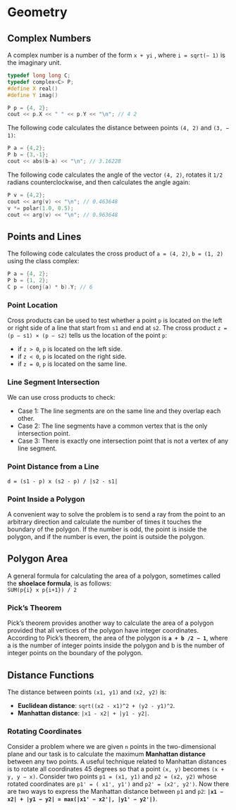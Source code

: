 # Geometry

## Complex Numbers
A complex number is a number of the form `x + yi` , where `i = sqrt(− 1)` is the imaginary unit.    
```c++
typedef long long C;
typedef complex<C> P;
#define X real()
#define Y imag()

P p = {4, 2};
cout << p.X << " " << p.Y << "\n"; // 4 2
```
The following code calculates the distance between points `(4, 2)` and `(3, − 1)`:
```c++
P a = {4,2};
P b = {3,-1};
cout << abs(b-a) << "\n"; // 3.16228
```
The following code calculates the angle of the vector `(4, 2)`, rotates it `1/2` radians counterclockwise, and then calculates the angle again:
```c++
P v = {4,2};
cout << arg(v) << "\n"; // 0.463648
v *= polar(1.0, 0.5);
cout << arg(v) << "\n"; // 0.963648
```

## Points and Lines
The following code calculates the cross product of `a = (4, 2)`, `b = (1, 2)` using the class complex:
```c++
P a = {4, 2};
P b = {1, 2};
C p = (conj(a) * b).Y; // 6
```

### Point Location
Cross products can be used to test whether a point `p` is located on the left or right side of a line that start from `s1` and end at `s2`. The cross product `z = (p − s1) × (p − s2)` tells us the location of the point `p`: 
* if `z > 0`, `p` is located on the left side.
* if `z < 0`, `p` is located on the right side.
* if `z = 0`, `p` is located on the same line.

### Line Segment Intersection
We can use cross products to check: 
* Case 1: The line segments are on the same line and they overlap each other.
* Case 2: The line segments have a common vertex that is the only intersection point.
* Case 3: There is exactly one intersection point that is not a vertex of any line segment.

### Point Distance from a Line
`d = (s1 - p) x (s2 - p) / |s2 - s1|`

### Point Inside a Polygon
A convenient way to solve the problem is to send a ray from the point to an arbitrary direction and calculate the number of times it touches the boundary of the polygon. If the number is odd, the point is inside the polygon, and if the number is even, the point is outside the polygon.

## Polygon Area
A general formula for calculating the area of a polygon, sometimes called the **shoelace formula**, is as follows:  
`SUM(p{i} x p{i+1}) / 2`   

### Pick’s Theorem
Pick’s theorem provides another way to calculate the area of a polygon provided that all vertices of the polygon have integer coordinates. According to Pick’s
theorem, the area of the polygon is **`a + b /2 − 1`**, where a is the number of integer points inside the polygon and b is the number of integer points on the boundary of the polygon.

## Distance Functions
The distance between points `(x1, y1)` and `(x2, y2)` is: 
* **Euclidean distance**: `sqrt((x2 - x1)^2 + (y2 - y1)^2`.
* **Manhattan distance**: `|x1 - x2| + |y1 - y2|`.

### Rotating Coordinates
Consider a problem where we are given `n` points in the two-dimensional plane and our task is to calculate the maximum **Manhattan distance** between any two points. A useful technique related to Manhattan distances is to rotate all coordinates 45 degrees so that a point `(x, y)` becomes `(x + y, y − x)`. Consider two points `p1 = (x1, y1)` and `p2 = (x2, y2)` whose rotated coordinates are `p1' = ( x1', y1')` and `p2' = (x2', y2')`. Now there are two ways to express the Manhattan distance between `p1` and `p2`: **`|x1 − x2| + |y1 − y2| = max(|x1' − x2'|, |y1' − y2'|)`**.


